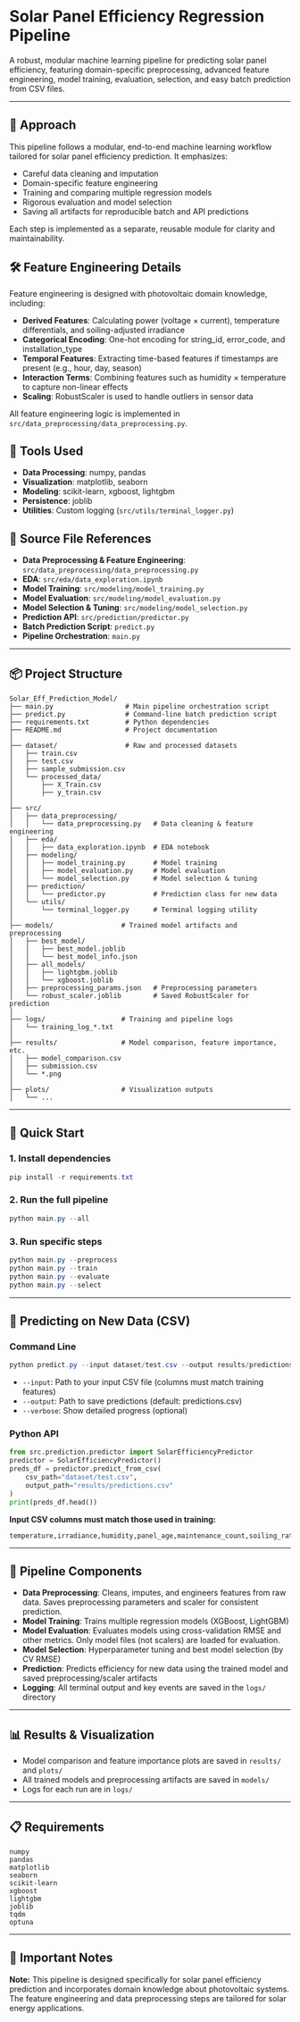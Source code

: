 # Solar Panel Efficiency Regression Pipeline

A robust, modular machine learning pipeline for predicting solar panel efficiency, featuring domain-specific preprocessing, advanced feature engineering, model training, evaluation, selection, and easy batch prediction from CSV files.

---

## 🧠 Approach

This pipeline follows a modular, end-to-end machine learning workflow tailored for solar panel efficiency prediction. It emphasizes:
- Careful data cleaning and imputation
- Domain-specific feature engineering
- Training and comparing multiple regression models
- Rigorous evaluation and model selection
- Saving all artifacts for reproducible batch and API predictions

Each step is implemented as a separate, reusable module for clarity and maintainability.

## 🛠️ Feature Engineering Details

Feature engineering is designed with photovoltaic domain knowledge, including:
- **Derived Features**: Calculating power (voltage × current), temperature differentials, and soiling-adjusted irradiance
- **Categorical Encoding**: One-hot encoding for string_id, error_code, and installation_type
- **Temporal Features**: Extracting time-based features if timestamps are present (e.g., hour, day, season)
- **Interaction Terms**: Combining features such as humidity × temperature to capture non-linear effects
- **Scaling**: RobustScaler is used to handle outliers in sensor data

All feature engineering logic is implemented in `src/data_preprocessing/data_preprocessing.py`.

## 🧰 Tools Used

- **Data Processing**: numpy, pandas
- **Visualization**: matplotlib, seaborn
- **Modeling**: scikit-learn, xgboost, lightgbm
- **Persistence**: joblib
- **Utilities**: Custom logging (`src/utils/terminal_logger.py`)

## 📂 Source File References

- **Data Preprocessing & Feature Engineering**: `src/data_preprocessing/data_preprocessing.py`
- **EDA**: `src/eda/data_exploration.ipynb`
- **Model Training**: `src/modeling/model_training.py`
- **Model Evaluation**: `src/modeling/model_evaluation.py`
- **Model Selection & Tuning**: `src/modeling/model_selection.py`
- **Prediction API**: `src/prediction/predictor.py`
- **Batch Prediction Script**: `predict.py`
- **Pipeline Orchestration**: `main.py`

---

## 📦 Project Structure

```
Solar_Eff_Prediction_Model/
├── main.py                  # Main pipeline orchestration script
├── predict.py               # Command-line batch prediction script
├── requirements.txt         # Python dependencies
├── README.md                # Project documentation
│
├── dataset/                 # Raw and processed datasets
│   ├── train.csv
│   ├── test.csv
│   ├── sample_submission.csv
│   └── processed_data/
│       ├── X_Train.csv
│       ├── y_train.csv
│
├── src/
│   ├── data_preprocessing/
│   │   └── data_preprocessing.py   # Data cleaning & feature engineering
│   ├── eda/
│   │   ├── data_exploration.ipynb  # EDA notebook
│   ├── modeling/
│   │   ├── model_training.py       # Model training
│   │   ├── model_evaluation.py     # Model evaluation
│   │   └── model_selection.py      # Model selection & tuning
│   ├── prediction/
│   │   └── predictor.py            # Prediction class for new data
│   └── utils/
│       └── terminal_logger.py      # Terminal logging utility
│
├── models/                 # Trained model artifacts and preprocessing
│   ├── best_model/
│   │   ├── best_model.joblib
│   │   └── best_model_info.json
│   ├── all_models/
│   │   ├── lightgbm.joblib
│   │   └── xgboost.joblib
│   ├── preprocessing_params.json   # Preprocessing parameters
│   └── robust_scaler.joblib        # Saved RobustScaler for prediction
│
├── logs/                   # Training and pipeline logs
│   └── training_log_*.txt
│
├── results/                # Model comparison, feature importance, etc.
│   ├── model_comparison.csv
│   ├── submission.csv
│   └── *.png
│
├── plots/                  # Visualization outputs
│   └── ...
```

---

## 🚀 Quick Start

### 1. Install dependencies
```powershell
pip install -r requirements.txt
```

### 2. Run the full pipeline
```powershell
python main.py --all
```

### 3. Run specific steps
```powershell
python main.py --preprocess
python main.py --train
python main.py --evaluate
python main.py --select
```

---

## 🔮 Predicting on New Data (CSV)

### Command Line
```powershell
python predict.py --input dataset/test.csv --output results/predictions.csv --verbose
```
- `--input`: Path to your input CSV file (columns must match training features)
- `--output`: Path to save predictions (default: predictions.csv)
- `--verbose`: Show detailed progress (optional)

### Python API
```python
from src.prediction.predictor import SolarEfficiencyPredictor
predictor = SolarEfficiencyPredictor()
preds_df = predictor.predict_from_csv(
    csv_path="dataset/test.csv",
    output_path="results/predictions.csv"
)
print(preds_df.head())
```

**Input CSV columns must match those used in training:**
```
temperature,irradiance,humidity,panel_age,maintenance_count,soiling_ratio,voltage,current,module_temperature,cloud_coverage,wind_speed,pressure,string_id,error_code,installation_type
```

---

## 🧩 Pipeline Components

- **Data Preprocessing**: Cleans, imputes, and engineers features from raw data. Saves preprocessing parameters and scaler for consistent prediction.
- **Model Training**: Trains multiple regression models (XGBoost, LightGBM)
- **Model Evaluation**: Evaluates models using cross-validation RMSE and other metrics. Only model files (not scalers) are loaded for evaluation.
- **Model Selection**: Hyperparameter tuning and best model selection (by CV RMSE)
- **Prediction**: Predicts efficiency for new data using the trained model and saved preprocessing/scaler artifacts
- **Logging**: All terminal output and key events are saved in the `logs/` directory

---

## 📊 Results & Visualization
- Model comparison and feature importance plots are saved in `results/` and `plots/`
- All trained models and preprocessing artifacts are saved in `models/`
- Logs for each run are in `logs/`

---

## 📋 Requirements

```
numpy
pandas
matplotlib
seaborn
scikit-learn
xgboost
lightgbm
joblib
tqdm
optuna
```

---
## 📌 Important Notes
**Note:** This pipeline is designed specifically for solar panel efficiency prediction and incorporates domain knowledge about photovoltaic systems. The feature engineering and data preprocessing steps are tailored for solar energy applications.

